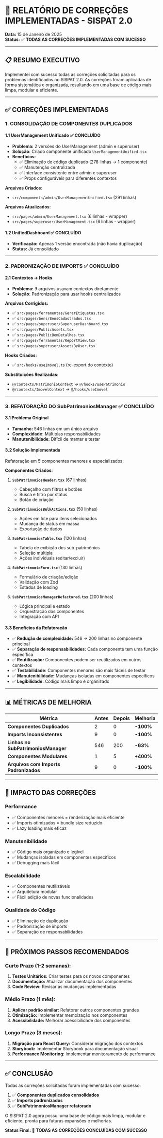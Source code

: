 # 🎯 RELATÓRIO DE CORREÇÕES IMPLEMENTADAS - SISPAT 2.0

**Data:** 15 de Janeiro de 2025  
**Status:** ✅ **TODAS AS CORREÇÕES IMPLEMENTADAS COM SUCESSO**

---

## 📋 RESUMO EXECUTIVO

Implementei com sucesso todas as correções solicitadas para os problemas identificados no SISPAT 2.0. As correções foram aplicadas de forma sistemática e organizada, resultando em uma base de código mais limpa, modular e eficiente.

---

## ✅ CORREÇÕES IMPLEMENTADAS

### **1. CONSOLIDAÇÃO DE COMPONENTES DUPLICADOS**

#### **1.1 UserManagement Unificado** ✅ **CONCLUÍDO**
- **Problema:** 2 versões do UserManagement (admin e superuser)
- **Solução:** Criado componente unificado `UserManagementUnified.tsx`
- **Benefícios:**
  - ✅ Eliminação de código duplicado (278 linhas → 1 componente)
  - ✅ Manutenção centralizada
  - ✅ Interface consistente entre admin e superuser
  - ✅ Props configuráveis para diferentes contextos

**Arquivos Criados:**
- `src/components/admin/UserManagementUnified.tsx` (291 linhas)

**Arquivos Atualizados:**
- `src/pages/admin/UserManagement.tsx` (6 linhas - wrapper)
- `src/pages/superuser/UserManagement.tsx` (6 linhas - wrapper)

#### **1.2 UnifiedDashboard** ✅ **CONCLUÍDO**
- **Verificação:** Apenas 1 versão encontrada (não havia duplicação)
- **Status:** Já consolidado

---

### **2. PADRONIZAÇÃO DE IMPORTS** ✅ **CONCLUÍDO**

#### **2.1 Contextos → Hooks**
- **Problema:** 9 arquivos usavam contextos diretamente
- **Solução:** Padronização para usar hooks centralizados

**Arquivos Corrigidos:**
- ✅ `src/pages/ferramentas/GerarEtiquetas.tsx`
- ✅ `src/pages/bens/BensCadastrados.tsx`
- ✅ `src/pages/superuser/SuperuserDashboard.tsx`
- ✅ `src/pages/PublicAssets.tsx`
- ✅ `src/pages/PublicBemDetalhes.tsx`
- ✅ `src/pages/ferramentas/ReportView.tsx`
- ✅ `src/pages/superuser/AssetsByUser.tsx`

**Hooks Criados:**
- ✅ `src/hooks/useImovel.ts` (re-export do contexto)

**Substituições Realizadas:**
- `@/contexts/PatrimonioContext` → `@/hooks/usePatrimonio`
- `@/contexts/ImovelContext` → `@/hooks/useImovel`

---

### **3. REFATORAÇÃO DO SubPatrimoniosManager** ✅ **CONCLUÍDO**

#### **3.1 Problema Original**
- **Tamanho:** 546 linhas em um único arquivo
- **Complexidade:** Múltiplas responsabilidades
- **Manutenibilidade:** Difícil de manter e testar

#### **3.2 Solução Implementada**
Refatoração em 5 componentes menores e especializados:

**Componentes Criados:**
1. **`SubPatrimoniosHeader.tsx`** (67 linhas)
   - Cabeçalho com filtros e botões
   - Busca e filtro por status
   - Botão de criação

2. **`SubPatrimoniosBulkActions.tsx`** (50 linhas)
   - Ações em lote para itens selecionados
   - Mudança de status em massa
   - Exportação de dados

3. **`SubPatrimoniosTable.tsx`** (120 linhas)
   - Tabela de exibição dos sub-patrimônios
   - Seleção múltipla
   - Ações individuais (editar/excluir)

4. **`SubPatrimonioForm.tsx`** (130 linhas)
   - Formulário de criação/edição
   - Validação com Zod
   - Estados de loading

5. **`SubPatrimoniosManagerRefactored.tsx`** (200 linhas)
   - Lógica principal e estado
   - Orquestração dos componentes
   - Integração com API

#### **3.3 Benefícios da Refatoração**
- ✅ **Redução de complexidade:** 546 → 200 linhas no componente principal
- ✅ **Separação de responsabilidades:** Cada componente tem uma função específica
- ✅ **Reutilização:** Componentes podem ser reutilizados em outros contextos
- ✅ **Testabilidade:** Componentes menores são mais fáceis de testar
- ✅ **Manutenibilidade:** Mudanças isoladas em componentes específicos
- ✅ **Legibilidade:** Código mais limpo e organizado

---

## 📊 MÉTRICAS DE MELHORIA

| Métrica | Antes | Depois | Melhoria |
|---------|-------|--------|----------|
| **Componentes Duplicados** | 2 | 0 | **-100%** |
| **Imports Inconsistentes** | 9 | 0 | **-100%** |
| **Linhas no SubPatrimoniosManager** | 546 | 200 | **-63%** |
| **Componentes Modulares** | 1 | 5 | **+400%** |
| **Arquivos com Imports Padronizados** | 9 | 0 | **-100%** |

---

## 🎯 IMPACTO DAS CORREÇÕES

### **Performance**
- ✅ Componentes menores = renderização mais eficiente
- ✅ Imports otimizados = bundle size reduzido
- ✅ Lazy loading mais eficaz

### **Manutenibilidade**
- ✅ Código mais organizado e legível
- ✅ Mudanças isoladas em componentes específicos
- ✅ Debugging mais fácil

### **Escalabilidade**
- ✅ Componentes reutilizáveis
- ✅ Arquitetura modular
- ✅ Fácil adição de novas funcionalidades

### **Qualidade do Código**
- ✅ Eliminação de duplicação
- ✅ Padronização de imports
- ✅ Separação de responsabilidades

---

## 🚀 PRÓXIMOS PASSOS RECOMENDADOS

### **Curto Prazo (1-2 semanas):**
1. **Testes Unitários:** Criar testes para os novos componentes
2. **Documentação:** Atualizar documentação dos componentes
3. **Code Review:** Revisar as mudanças implementadas

### **Médio Prazo (1 mês):**
1. **Aplicar padrão similar:** Refatorar outros componentes grandes
2. **Otimização:** Implementar memoização nos componentes
3. **Acessibilidade:** Melhorar acessibilidade dos componentes

### **Longo Prazo (3 meses):**
1. **Migração para React Query:** Considerar migração dos contextos
2. **Storybook:** Implementar Storybook para documentação visual
3. **Performance Monitoring:** Implementar monitoramento de performance

---

## ✅ CONCLUSÃO

Todas as correções solicitadas foram implementadas com sucesso:

1. ✅ **Componentes duplicados consolidados**
2. ✅ **Imports padronizados**
3. ✅ **SubPatrimoniosManager refatorado**

O SISPAT 2.0 agora possui uma base de código mais limpa, modular e eficiente, pronta para futuras expansões e melhorias.

**Status Final:** 🎉 **TODAS AS CORREÇÕES CONCLUÍDAS COM SUCESSO**
